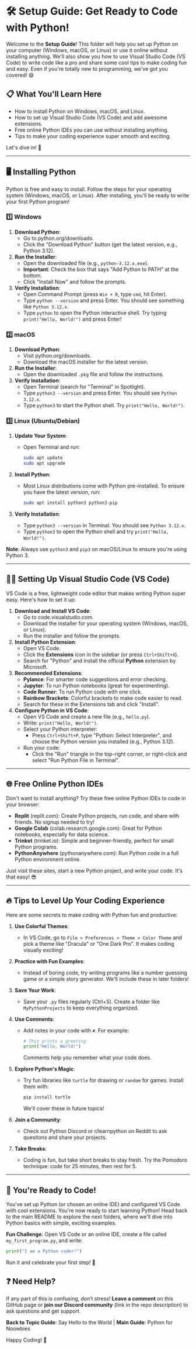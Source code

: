 # 🛠️ Setup Guide: Get Ready to Code with Python!

Welcome to the **Setup Guide**! This folder will help you set up Python on your computer (Windows, macOS, or Linux) or use it online without installing anything. We'll also show you how to use Visual Studio Code (VS Code) to write code like a pro and share some cool tips to make coding fun and easy. Even if you're totally new to programming, we've got you covered! 😄

## 📋 What You'll Learn Here

- How to install Python on Windows, macOS, and Linux.
- How to set up Visual Studio Code (VS Code) and add awesome extensions.
- Free online Python IDEs you can use without installing anything.
- Tips to make your coding experience super smooth and exciting.

Let's dive in! 🚀

---

## 🖥️ Installing Python

Python is free and easy to install. Follow the steps for your operating system (Windows, macOS, or Linux). After installing, you'll be ready to write your first Python program!

### 1️⃣ Windows

1. **Download Python**:
    - Go to python.org/downloads.
    - Click the "Download Python" button (get the latest version, e.g., Python 3.12).
2. **Run the Installer**:
    - Open the downloaded file (e.g., `python-3.12.x.exe`).
    - **Important**: Check the box that says "Add Python to PATH" at the bottom.
    - Click "Install Now" and follow the prompts.
3. **Verify Installation**:
    - Open Command Prompt (press `Win + R`, type `cmd`, hit Enter).
    - Type `python --version` and press Enter. You should see something like `Python 3.12.x`.
    - Type `python` to open the Python interactive shell. Try typing `print("Hello, World!")` and press Enter!

### 2️⃣ macOS

1. **Download Python**:
    - Visit python.org/downloads.
    - Download the macOS installer for the latest version.
2. **Run the Installer**:
    - Open the downloaded `.pkg` file and follow the instructions.
3. **Verify Installation**:
    - Open Terminal (search for "Terminal" in Spotlight).
    - Type `python3 --version` and press Enter. You should see `Python 3.12.x`.
    - Type `python3` to start the Python shell. Try `print("Hello, World!")`.

### 3️⃣ Linux (Ubuntu/Debian)

1. **Update Your System**:
    - Open Terminal and run:
        
        ```bash
        sudo apt update
        sudo apt upgrade
        ```
        
2. **Install Python**:
    - Most Linux distributions come with Python pre-installed. To ensure you have the latest version, run:
        
        ```bash
        sudo apt install python3 python3-pip
        ```
        
3. **Verify Installation**:
    - Type `python3 --version` in Terminal. You should see `Python 3.12.x`.
    - Type `python3` to open the Python shell and try `print("Hello, World!")`.

**Note**: Always use `python3` and `pip3` on macOS/Linux to ensure you're using Python 3.

---

## 🧑‍💻 Setting Up Visual Studio Code (VS Code)

VS Code is a free, lightweight code editor that makes writing Python super easy. Here's how to set it up:

1. **Download and Install VS Code**:
    - Go to code.visualstudio.com.
    - Download the installer for your operating system (Windows, macOS, or Linux).
    - Run the installer and follow the prompts.
2. **Install Python Extension**:
    - Open VS Code.
    - Click the **Extensions** icon in the sidebar (or press `Ctrl+Shift+X`).
    - Search for "Python" and install the official **Python** extension by Microsoft.
3. **Recommended Extensions**:
    - **Pylance**: For smarter code suggestions and error checking.
    - **Jupyter**: To run Python notebooks (great for experimenting).
    - **Code Runner**: To run Python code with one click.
    - **Rainbow Brackets**: Colorful brackets to make code easier to read.
    - Search for these in the Extensions tab and click "Install".
4. **Configure Python in VS Code**:
    - Open VS Code and create a new file (e.g., `hello.py`).
    - Write: `print("Hello, World!")`.
    - Select your Python interpreter:
        - Press `Ctrl+Shift+P`, type "Python: Select Interpreter", and choose the Python version you installed (e.g., Python 3.12).
    - Run your code:
        - Click the "Run" triangle in the top-right corner, or right-click and select "Run Python File in Terminal".

---

## 🌐 Free Online Python IDEs

Don't want to install anything? Try these free online Python IDEs to code in your browser:

- **Replit** (replit.com): Create Python projects, run code, and share with friends. No signup needed to try!
- **Google Colab** (colab.research.google.com): Great for Python notebooks, especially for data science.
- **Trinket** (trinket.io): Simple and beginner-friendly, perfect for small Python programs.
- **PythonAnywhere** (pythonanywhere.com): Run Python code in a full Python environment online.

Just visit these sites, start a new Python project, and write your code. It's that easy! 😎

---

## 🔥 Tips to Level Up Your Coding Experience

Here are some secrets to make coding with Python fun and productive:

1. **Use Colorful Themes**:
    - In VS Code, go to `File > Preferences > Theme > Color Theme` and pick a theme like "Dracula" or "One Dark Pro". It makes coding visually exciting!
2. **Practice with Fun Examples**:
    - Instead of boring code, try writing programs like a number guessing game or a simple story generator. We'll include these in later folders!
3. **Save Your Work**:
    - Save your `.py` files regularly (Ctrl+S). Create a folder like `MyPythonProjects` to keep everything organized.
4. **Use Comments**:
    - Add notes in your code with `#`. For example:
        
        ```python
        # This prints a greeting
        print("Hello, World!")
        ```
        
        Comments help you remember what your code does.
        
5. **Explore Python's Magic**:
    - Try fun libraries like `turtle` for drawing or `random` for games. Install them with:
        
        ```bash
        pip install turtle
        ```
        
        We'll cover these in future topics!
        
6. **Join a Community**:
    - Check out Python Discord or r/learnpython on Reddit to ask questions and share your projects.
7. **Take Breaks**:
    - Coding is fun, but take short breaks to stay fresh. Try the Pomodoro technique: code for 25 minutes, then rest for 5.

---

## 🎉 You're Ready to Code!

You've set up Python (or chosen an online IDE) and configured VS Code with cool extensions. You're now ready to start learning Python! Head back to the main README to explore the next folders, where we'll dive into Python basics with simple, exciting examples.

**Fun Challenge**: Open VS Code or an online IDE, create a file called `my_first_program.py`, and write:

```python
print("I am a Python coder!")
```

Run it and celebrate your first step! 🎈

## ❓ Need Help?

If any part of this is confusing, don’t stress! **Leave a comment** on this GitHub page or **join our Discord community** (link in the repo description) to ask questions and get support.

**Back to Topic Guide**: Say Hello to the World | **Main Guide**: Python for Noowbies

Happy Coding! 🚀